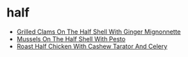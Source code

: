 # half

 * [Grilled Clams On The Half Shell With Ginger Mignonnette](index/g/grilled-clams-on-the-half-shell-with-ginger-mignonnette-106992.json)
 * [Mussels On The Half Shell With Pesto](index/m/mussels-on-the-half-shell-with-pesto-1231.json)
 * [Roast Half Chicken With Cashew Tarator And Celery](index/r/roast-half-chicken-with-cashew-tarator-and-celery.json)
